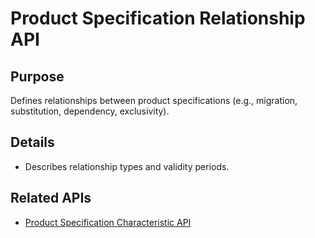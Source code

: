 # Product Specification Relationship API

## Purpose
Defines relationships between product specifications (e.g., migration, substitution, dependency, exclusivity).

## Details
- Describes relationship types and validity periods.

## Related APIs
- [Product Specification Characteristic API](Product_Specification_Characteristic_API.md)